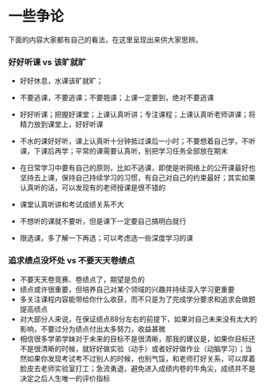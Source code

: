 # 一些争论

下面的内容大家都有自己的看法，在这里呈现出来供大家思辨。

### 好好听课 vs 该旷就旷

- 好好休息，水课该旷就旷；
- 不要逃课，不要逃课；不要翘课；上课一定要到，绝对不要逃课

- 好好听课；把握好课堂；上课认真听讲；专注课程；上课认真听老师讲课；将精力放到课堂上，好好听课
- 不水的课好好听，课上认真听十分钟抵过课后一小时；不要想着自己学，不听课，下课后再学；平常的课需要认真听，别把学习任务全部放在期末
- 在日常学习中要有自己的原则，比如不逃课，即使是听网络上的公开课最好也坚持去上课，保持自己持续学习的习惯，有自己对自己的约束最好；其实如果认真听的话，可以发现有的老师授课是很不错的

- 课堂认真听讲和考试成绩关系不大
- 不想听的课就不要听，但是课下一定要自己搞明白就行

- 限选课，多了解一下再选；可以考虑选一些深度学习的课

### 追求绩点没坏处 vs 不要天天卷绩点

- 不要天天卷竞赛、卷绩点了，期望是负的
- 绩点或许很重要，但培养自己对某个领域的兴趣并持续深入学习更重要
- 多关注课程内容能带给你什么收获，而不只是为了完成学分要求和追求会做题提高绩点
- 对大部分人来说，在保证绩点88分左右的前提下，如果对自己未来没有太大的影响，不要过分为绩点付出太多努力，收益甚微
- 相信很多学弟学妹对于未来的目标不是很清晰，那我的建议是，如果你目标还不是很清晰的时候，就好好做实验（动手）或者好好做作业（动脑学习）；当然如果你发现考试考不过别人的时候，也别气馁，和老师打好关系，可以厚着脸皮去老师实验室打工；急流勇退，避免进入成绩内卷的牛角尖，成绩并不是决定之后人生唯一的评价指标
